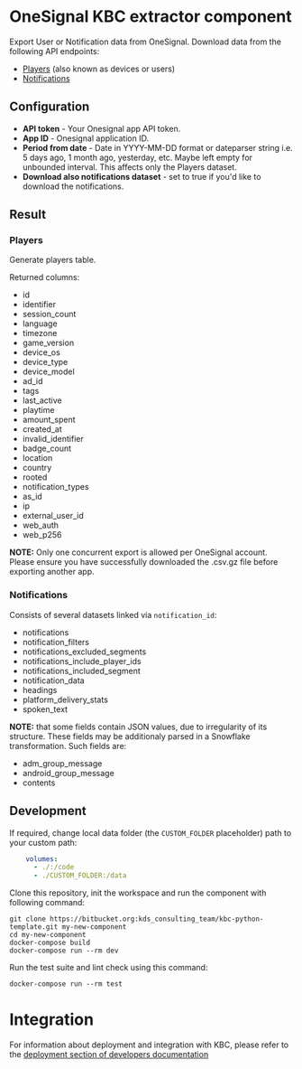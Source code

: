 # OneSignal KBC extractor component
Export User or Notification data from OneSignal. Download data from the following API endpoints:

- [Players](https://documentation.onesignal.com/reference#csv-export) (also known as devices or users)
- [Notifications](https://documentation.onesignal.com/reference#view-notifications)


## Configuration

- **API token** - Your Onesignal app API token.
- **App ID** - Onesignal application ID. 
- **Period from date** - Date in YYYY-MM-DD format or dateparser string i.e. 5 days ago, 1 month ago, yesterday, etc. Maybe left empty for unbounded interval. This affects only the Players dataset.
- **Download also notifications dataset** - set to true if you'd like to download the notifications.


## Result

### Players
Generate players table. 

Returned columns:
- id
- identifier
- session_count
- language
- timezone
- game_version
- device_os
- device_type
- device_model
- ad_id
- tags
- last_active
- playtime
- amount_spent
- created_at
- invalid_identifier
- badge_count
- location
- country
- rooted
- notification_types
- as_id
- ip
- external_user_id
- web_auth
- web_p256

**NOTE:** Only one concurrent export is allowed per OneSignal account. Please ensure you have successfully downloaded the .csv.gz file before exporting another app.

### Notifications
Consists of several datasets linked via `notification_id`:

- notifications
- notification_filters
- notifications_excluded_segments
- notifications_include_player_ids
- notifications_included_segment
- notification_data
- headings
- platform_delivery_stats
- spoken_text


**NOTE:** that some fields contain JSON values, due to irregularity of its structure. These fields may be additionaly parsed in a Snowflake transformation.
Such fields are:

- adm_group_message
- android_group_message
- contents
 
## Development

If required, change local data folder (the `CUSTOM_FOLDER` placeholder) path to your custom path:
```yaml
    volumes:
      - ./:/code
      - ./CUSTOM_FOLDER:/data
```

Clone this repository, init the workspace and run the component with following command:
```
git clone https://bitbucket.org:kds_consulting_team/kbc-python-template.git my-new-component
cd my-new-component
docker-compose build
docker-compose run --rm dev
```

Run the test suite and lint check using this command:

```
docker-compose run --rm test
```

# Integration

For information about deployment and integration with KBC, please refer to the [deployment section of developers documentation](https://developers.keboola.com/extend/component/deployment/) 